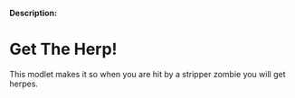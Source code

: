 **Description:**
# Get The Herp!
This modlet makes it so when you are hit by a stripper zombie you will get herpes.

